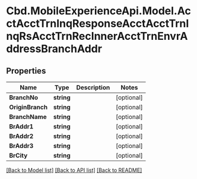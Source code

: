 # Cbd.MobileExperienceApi.Model.AcctAcctTrnInqResponseAcctAcctTrnInqRsAcctTrnRecInnerAcctTrnEnvrAddressBranchAddr

## Properties

Name | Type | Description | Notes
------------ | ------------- | ------------- | -------------
**BranchNo** | **string** |  | [optional] 
**OriginBranch** | **string** |  | [optional] 
**BranchName** | **string** |  | [optional] 
**BrAddr1** | **string** |  | [optional] 
**BrAddr2** | **string** |  | [optional] 
**BrAddr3** | **string** |  | [optional] 
**BrCity** | **string** |  | [optional] 

[[Back to Model list]](../README.md#documentation-for-models) [[Back to API list]](../README.md#documentation-for-api-endpoints) [[Back to README]](../README.md)

